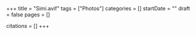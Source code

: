 +++
title = "Simi.avif"
tags = ["Photos"]
categories = []
startDate = ""
draft = false
pages = []

citations = []
+++
